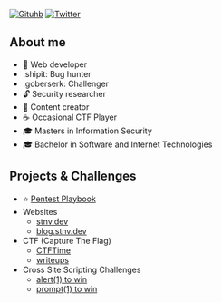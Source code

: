[![Gituhb](https://img.shields.io/github/followers/xsstnv?label=follow&style=social)](https://github.com/xsstnv)
[![Twitter](https://img.shields.io/twitter/follow/xsstnv?label=follow&style=social)](https://twitter.com/xsstnv)

## About me
- :cookie: Web developer
- :shipit: Bug hunter
- :goberserk: Challenger
- :unlock: Security researcher 
- :pencil: Content creator
- :coffee: Occasional CTF Player
- :mortar_board: Masters in Information Security 
- :mortar_board: Bachelor in Software and Internet Technologies

## Projects & Challenges
- ⭐ [Pentest Playbook](https://github.com/xsstnv/pentest-playbook)
- Websites
  - [stnv.dev](https://stnv.dev/)
  - [blog.stnv.dev](https://blog.stnv.dev/)
- CTF (Capture The Flag)
  - [CTFTime](https://ctftime.org/user/104260)
  - [writeups](https://github.com/xsstnv/ctf-writeups)
- Cross Site Scripting Challenges
  - [alert(1) to win](https://github.com/xsstnv/escape.alf.nu)
  - [prompt(1) to win](https://github.com/xsstnv/prompt.ml)
